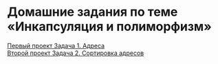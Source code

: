 # Домашние задания по теме «Инкапсуляция и полиморфизм»

   [Первый проект Задача 1. Адреса](Task%201.%20Address/Task%201.%20Address.cpp)                                     
   [Второй проект Задача 2. Сортировка адресов](Task%202.%20Sorting%20Addresses/Task%202.%20Sorting%20Addresses.cpp)